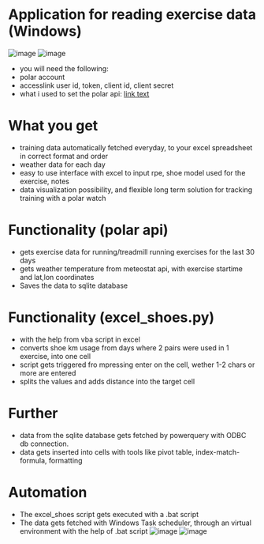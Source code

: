 # Application for reading exercise data (Windows)
![image](https://github.com/user-attachments/assets/59abba26-17d0-4638-a0bb-55a4b4d4d5cc)
![image](https://github.com/user-attachments/assets/0fdae245-c94c-4d54-b051-67eacf69247d)
- you will need the following:
- polar account
- accesslink user id, token, client id, client secret
- what i used to set the polar api: [link text](https://github.com/polarofficial/accesslink-example-python)
# What you get
- training data automatically fetched everyday, to your excel spreadsheet in correct format and order
- weather data for each day
- easy to use interface with excel to input rpe, shoe model used for the exercise, notes
- data visualization possibility, and flexible long term solution for tracking training with a polar watch
# Functionality (polar api)
- gets exercise data for running/treadmill running exercises for the last 30 days
- gets weather temperature from meteostat api, with exercise startime and lat,lon coordinates
- Saves the data to sqlite database
# Functionality (excel_shoes.py)
- with the help from vba script in excel
- converts shoe km usage from days where 2 pairs were used in 1 exercise, into one cell
- script gets triggered fro mpressing enter on the cell, wether 1-2 chars or more are entered
- splits the values and adds distance into the target cell
# Further
- data from the sqlite database gets fetched by powerquery with ODBC db connection.
- data gets inserted into cells with tools like pivot table, index-match-formula, formatting
# Automation
- The excel_shoes script gets executed with a .bat script
- The data gets fetched with Windows Task scheduler, through an virtual environment with the help of .bat script
![image](https://github.com/user-attachments/assets/00a75898-cf9e-493f-964b-4b34eb458a39)
  ![image](https://github.com/user-attachments/assets/85c123ec-7204-4d78-9db7-effe0753a1cf)
